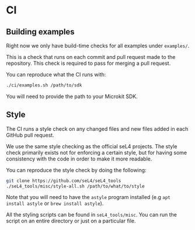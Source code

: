 <!--
    Copyright 2024, UNSW

    SPDX-License-Identifier: BSD-2-Clause
-->

# CI

## Building examples

Right now we only have build-time checks for all examples under `examples/`.

This is a check that runs on each commit and pull request made to the repository.
This check is required to pass for merging a pull request.

You can reproduce what the CI runs with:
```sh
./ci/examples.sh /path/to/sdk
```

You will need to provide the path to your Microkit SDK.

## Style

The CI runs a style check on any changed files and new files added in each GitHub
pull request.

We use the same style checking as the official seL4 projects. The style check primarily
exists not for enforcing a certain style, but for having some consistency with the code
in order to make it more readable.

You can reproduce the style check by doing the following:
```sh
git clone https://github.com/seL4/seL4_tools
./seL4_tools/misc/style-all.sh /path/to/what/to/style
```

Note that you will need to have the `astyle` program installed (e.g `apt install astyle`
or `brew install astyle`).

All the styling scripts can be found in `seL4_tools/misc`. You can run the script on an
entire directory or just on a particular file.

